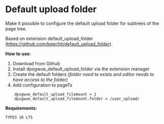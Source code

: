 Default upload folder
=====================

Make it possible to configure the default upload folder for subtrees of the page tree.

Based on extension default_upload_folder (https://github.com/beechit/default_upload_folder).

**How to use:**

1. Download from Github
2. Install dpsgwue_default_upload_folder via the extension manager
3. Create the default folders *(folder need to exists and editor needs to have access to the folder)*
4. Add configuration to pageTs

```
    dpsgwue_default_upload_filemount = 1
    dpsgwue_default_upload_filemount.folder = /user_upload/
```

**Requirements:**

    TYPO3 10 LTS
